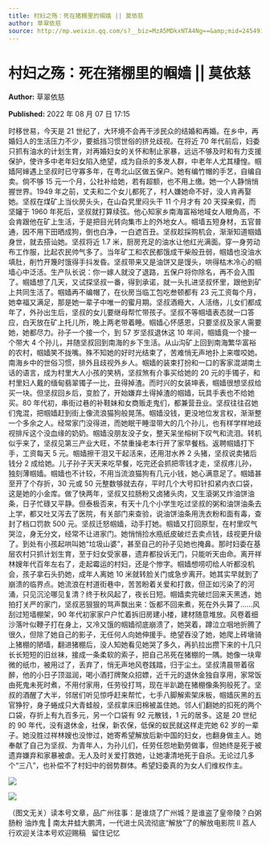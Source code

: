 ```yaml
---
title: 村妇之殇：死在猪棚里的帼嫱 || 莫依慈
author: 草翠依慈
source: http://mp.weixin.qq.com/s?__biz=MzA5MDkxNTA4Ng==&amp;mid=2454912511&amp;idx=1&amp;sn=1b229b6264bac1d47baa176e41ff314a&amp;chksm=87a2359eb0d5bc8811199db8bcb959c578465dea8fdb9fdd9079d34798c582754f75ca8d064f#rd
---
```


# 村妇之殇：死在猪棚里的帼嫱 || 莫依慈

**Author:** 草翠依慈

**Published:** 2022 年 08 月 07 日 17:15

时移世易，今天是 21 世纪了，大环境不会再干涉民众的结婚和再婚。在乡中，再婚妇人的生活压力不少，要抵挡习惯世俗的挤兑歧视。在将近 70 年代前后，妇委只抓有油水的计划生育，对再婚妇女的关怀和制止家暴，远远不够及时和有力支援保护，使许多中老年妇女陷入绝望，成为自杀的多发人群，中老年人尤其棲惶。帼嫱阿婶遇上坚叔时已守寡多年，在粤北山区做五保户。她有编竹帽的手艺，自编自卖。倘不够 15 元一个月，公社补给她，若有超额，也不用上缴。她一个人静悄悄握世界。1949 年之前，丈夫和二个女儿都死了，村人嫌她命不好，没人肯再娶她。坚叔在煤矿上当伙房头头，在山旮旯里闷头干 11 个月才有 20 天探亲假，而坚嬸于 1960 年死后，坚叔就打算续弦。他心知家乡南海富裕地域女人眼角高，不会肯跟他在矿上生活，于是把目光转向集市上的外地女人。帼墙五短身材，五官普通，因不用下田晒成狗，倒也白净，一白遮百丑。坚叔趁採购机会，渐渐知道帼嫱身世，就去搭讪她。坚叔将近 1.7 米，厨房充足的油水让他红光满面。穿一身劳动布工作服，比起农民帅气多了。当年矿工和农民都饿成干柴般丑弱，帼嫱也没油水填肚，削竹开篾时饿得手抖发昏。坚叔带来又是油饼又是馒头，哄得枯木冷心的帼墙心中泛活。生产队长说：你一嫁人就没了退路，五保户将你除名，再不会入围了。帼嫱想了几天，又试探坚叔一番，得到承诺，就一头扎进坚叔怀里，跟他到矿上共同生活了。帼嫱再不编帽了，在伙房当临工包吃叁顿都有 23 元工资每个月，她幸福又满足，那是她一辈子中唯一的蜜月期。坚叔酒瘾大，人活络，儿女们都成年了，外孙出生后，坚叔的女儿要继母帮忙带孩子。坚叔不等帼墙表态就一口答应，白天放在矿上托儿所，晚上两老带着睡。帼嫱心怀感恩，只要坚叔及家人需要她，她都尽力。孙子一个接一个，到 57 岁坚叔退休这 10 年间，帼嫱竟一个接一个带大 4 个孙儿，并随坚叔回到南海的乡下生活。从山沟矿上回到南海繁华富裕的农村，帼嫱笑不拢嘴。殊不知她的好时光结束了，苦难悄无声地扑上来噬咬她。南海乡中的世俗习惯，排外且歧视外乡人。帼嫱的装束打扮和一口的客家混湖南土话的语言，成为村里大人小孩的笑柄，坚叔煞有介事买给她的 20 元的手镯子，和村里妇人戴的缅甸翡翠镯子一比，丑得掉渣。而时兴的女装坤表，帼嫱很想坚叔给买一块。但坚叔回乡后，变脸了，开始嫌弃土得掉渣的帼嫱，玩具手表也不给她买。80 年代初，串街过巷的补鞋妹和女商贩走鬼们，都兼营丑业。坚叔往往召她们鬼混，把帼嫱赶到街上像流浪猫狗般晃荡。帼嫱没钱，更没地位发言权，渐渐整一个多余之人。经常家门没得进，而她眠干睡湿带大的几个孙儿，也有样学样地歧视排斥这个没血缘的奶奶。帼嫱没朋友没子女，整天呆坐榕树下叹气和流泪。转机似乎来了，坚叔见第三产业大旺，不禁重操老本行开了家早餐档。返聘帼嫱打下手，工资每天 5 元。帼嫱擦干泪又干起活来，还用泔水养 2 头猪，坚叔说卖猪后钱分 2 成给她。儿子孙子天天来吃早餐，吃完还会抓把零钱才走，坚叔疼儿孙，独刻薄帼嫱。帼嫱也不计较，不用当流浪猫狗有几元小钱，她心满意足了。帼嫱甚至开了个存折，30 元或 50 元整数够就去存，平时几个大号扣针扣紧内衣口袋，这是她的小金库。做了快两年，坚叔又拉肠粉又卤猪头肉，又生滾粥又炸油饼油条，日子忙碌又平静。但泰极否来，有天十几个小学生吃过坚叔的粥和油饼油条去上学，都又吐又泻去了医院，有关部门来查验，说油饼油条用洗衣粉和面有毒，查封了档口罚款 500 元。坚叔迁怒帼嫱，动手打她。帼嫱又打回原型，在村里叹气哭泣，身无分文，经常不让进家门。她悄悄捡水瓶纸皮破烂去卖点钱，歧视更升级了。到处有小孩起哄叫她“垃圾山婆”，甚至自己的孙子见她也掩鼻。那时妇委在基层农村只抓计划生育，至于妇女受家暴，遗弃都投诉无门，只能听天由命。离开祥林嫂年代百年左右了，走起霉运的村妇，还是个惨字。帼嫱想唠叨给人听都没机会，孩子拿石头扔她，成年人离她 10 米就转脸关门或急步离开。她其实早就到了崩溃的临界点。她流浪在村道街巷中，苦苦盼着关爱和打救，但正如污染了的河涌，只见沉沦哪见复清？终于秋风起了，夜长日短。帼嫱卖完破烂回来天黑透，她拍打关严的家门，坚叔恶狠狠的骂声飘出来：饭都不回来煮，死在外头算了……风刮过短墙棚架，90 年代初家家户户忙着拆旧房建小楼，建材随意堆放。风卷着细沙落叶似鞭子打在身上，又冷又饿的帼嫱彻底崩溃了，她哭着，蹲泣立咽地折腾了很久，但除了她自己的影子，无任何人向她伸援手。绝望吞没了她，她爬上砖墩骑上猪棚的陋墙，翻进猪棚后，没人知她看见她哭了多久，再扒拉出攒下来的十几只长长短短的旧丝袜，接成一条柔软的索子，把自己吊死在猪棚的一隅。她像一块卑微的纸巾，被用过了，丢弃了，悄无声地风卷践踏，归于尘土。坚叔清晨带着宿醉，他的小日子顶滋润，喝小酒打牌聚众招嫖，近千元的退休金独自享用，家常饭由死鬼未死时煮，不用付家用，任劳役打骂，现在半趴跪在猪棚像条狗般死了。坚叔的酒醒了大半，邻居们听见惊呼赶来帮忙，七手八脚解索架床板，帼嫱灰黑的五官狰狞，身子蜷成只大青蛙般，坚叔拿床旧棉被盖住她。邻人们翻她的扣死的两个口袋，存折上有九百多元，另一个口袋有 92 元散钱，1 元的居多。这是 20 世纪的 90 年代，没有退休金，社保，新农保，低保的蚁民就这样走完她 62 岁的一辈子。她没胜过祥林嫂也没惨过，她寄希望解放后新中国的妇女，也翻身做主人。她奉献了自己为坚叔、为青年人，为孙儿们，任劳任怨地勤劳做事，但她终是死于被遗弃嫌弃和家暴被虐。无人及时关爱打救她，让她凄清地死于自杀。无论过几多个“三八”，也补偿不了村妇中的弱势群体。希望妇委真的为女人们维权作主。

![](https://mmbiz.qpic.cn/mmbiz_jpg/PJWG74pLsMZA8SheicSm5Tgu9vA45dPApU7oaeP3qG0LsibmibPCicRfp7kOoRBcncIeoYbJSiaUTlyB5WLjG1ShOqA/640)

![](https://mmbiz.qpic.cn/mmbiz_jpg/PJWG74pLsMZA8SheicSm5Tgu9vA45dPApaicLG6nO9dicxNDEBeAZoTXHiarpNRp0TupMNRKt3EdYzTcVydziaSpqwA/640)

（图文无关）读本号文章，品广州往事：是谁烧了广州城？是谁盗了皇帝陵？白粥 肠粉 油炸鬼 ‖ 南太井蛙大鹏湾，一代进士风流彻底“解放”了的解放电影院 ll 荔人行欢迎关注本号欢迎赐稿   留住记忆
